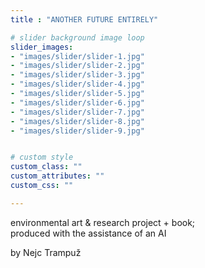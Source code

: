 ```yaml
---
title : "ANOTHER FUTURE ENTIRELY"

# slider background image loop
slider_images:
- "images/slider/slider-1.jpg"
- "images/slider/slider-2.jpg"
- "images/slider/slider-3.jpg"
- "images/slider/slider-4.jpg"
- "images/slider/slider-5.jpg"
- "images/slider/slider-6.jpg"
- "images/slider/slider-7.jpg"
- "images/slider/slider-8.jpg"
- "images/slider/slider-9.jpg"


# custom style
custom_class: "" 
custom_attributes: "" 
custom_css: ""

---
```

environmental art & research project + book; 
<br>
produced with the assistance of an AI

by Nejc Trampuž
